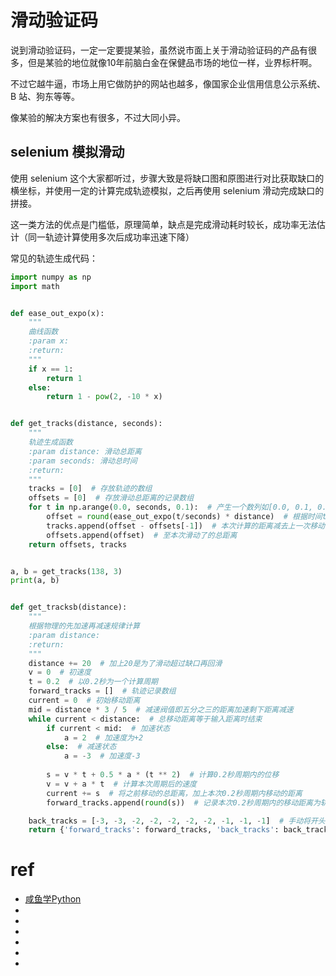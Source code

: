 # 滑动验证码

说到滑动验证码，一定一定要提某验，虽然说市面上关于滑动验证码的产品有很多，但是某验的地位就像10年前脑白金在保健品市场的地位一样，业界标杆啊。

不过它越牛逼，市场上用它做防护的网站也越多，像国家企业信用信息公示系统、B 站、狗东等等。

像某验的解决方案也有很多，不过大同小异。


## selenium 模拟滑动

使用 selenium 这个大家都听过，步骤大致是将缺口图和原图进行对比获取缺口的横坐标，并使用一定的计算完成轨迹模拟，之后再使用 selenium 滑动完成缺口的拼接。

这一类方法的优点是门槛低，原理简单，缺点是完成滑动耗时较长，成功率无法估计（同一轨迹计算使用多次后成功率迅速下降）

常见的轨迹生成代码：
```py
import numpy as np
import math


def ease_out_expo(x):
    """
    曲线函数
    :param x:
    :return:
    """
    if x == 1:
        return 1
    else:
        return 1 - pow(2, -10 * x)


def get_tracks(distance, seconds):
    """
    轨迹生成函数
    :param distance: 滑动总距离
    :param seconds: 滑动总时间
    :return:
    """
    tracks = [0]  # 存放轨迹的数组
    offsets = [0]  # 存放滑动总距离的记录数组
    for t in np.arange(0.0, seconds, 0.1):  # 产生一个数列如[0.0, 0.1, 0.2, 0.3]
        offset = round(ease_out_expo(t/seconds) * distance)  # 根据时间t计算在曲线上的滑动距离
        tracks.append(offset - offsets[-1])  # 本次计算的距离减去上一次移动的距离，得到本次的轨迹
        offsets.append(offset)  # 至本次滑动了的总距离
    return offsets, tracks


a, b = get_tracks(138, 3)
print(a, b)


def get_tracksb(distance):
    """
    根据物理的先加速再减速规律计算
    :param distance:
    :return:
    """
    distance += 20  # 加上20是为了滑动超过缺口再回滑
    v = 0  # 初速度
    t = 0.2  # 以0.2秒为一个计算周期
    forward_tracks = []  # 轨迹记录数组
    current = 0  # 初始移动距离
    mid = distance * 3 / 5  # 减速阀值即五分之三的距离加速剩下距离减速
    while current < distance:  # 总移动距离等于输入距离时结束
        if current < mid:  # 加速状态
            a = 2  # 加速度为+2
        else:  # 减速状态
            a = -3  # 加速度-3
            
        s = v * t + 0.5 * a * (t ** 2)  # 计算0.2秒周期内的位移
        v = v + a * t  # 计算本次周期后的速度
        current += s  # 将之前移动的总距离，加上本次0.2秒周期内移动的距离
        forward_tracks.append(round(s))  # 记录本次0.2秒周期内的移动距离为轨迹

    back_tracks = [-3, -3, -2, -2, -2, -2, -2, -1, -1, -1]  # 手动将开头加上的20，生成减去轨迹，即回滑轨迹
    return {'forward_tracks': forward_tracks, 'back_tracks': back_tracks}
```




# ref
* [咸鱼学Python](http://xianyucoder.cn/2020/01/08/%E6%80%BB%E7%BB%93%E5%87%A0%E7%A7%8D%E9%AA%8C%E8%AF%81%E7%A0%81%E7%9A%84%E8%A7%A3%E5%86%B3%E6%96%B9%E6%A1%88/)
* []()
* []()
* []()
* []()
* []()
* []()

